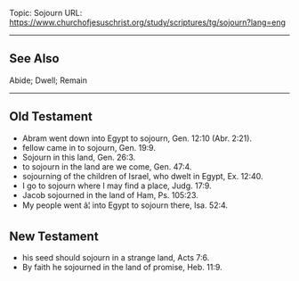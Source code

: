 Topic: Sojourn
URL: https://www.churchofjesuschrist.org/study/scriptures/tg/sojourn?lang=eng

---

## See Also

Abide; Dwell; Remain

---

## Old Testament

- Abram went down into Egypt to sojourn, Gen. 12:10 (Abr. 2:21).
- fellow came in to sojourn, Gen. 19:9.
- Sojourn in this land, Gen. 26:3.
- to sojourn in the land are we come, Gen. 47:4.
- sojourning of the children of Israel, who dwelt in Egypt, Ex. 12:40.
- I go to sojourn where I may find a place, Judg. 17:9.
- Jacob sojourned in the land of Ham, Ps. 105:23.
- My people went â¦ into Egypt to sojourn there, Isa. 52:4.

## New Testament

- his seed should sojourn in a strange land, Acts 7:6.
- By faith he sojourned in the land of promise, Heb. 11:9.

